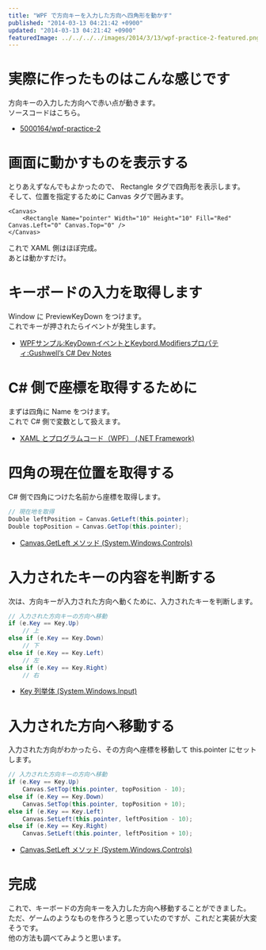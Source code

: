 ```yaml
---
title: "WPF で方向キーを入力した方向へ四角形を動かす"
published: "2014-03-13 04:21:42 +0900"
updated: "2014-03-13 04:21:42 +0900"
featuredImage: ../../../../images/2014/3/13/wpf-practice-2-featured.png
---
```


# 実際に作ったものはこんな感じです

方向キーの入力した方向へで赤い点が動きます。  
ソースコードはこちら。

- [5000164/wpf-practice-2](https://github.com/5000164/wpf-practice-2)

# 画面に動かすものを表示する

とりあえずなんでもよかったので、 Rectangle タグで四角形を表示します。  
そして、位置を指定するために Canvas タグで囲みます。

```none
<Canvas>
    <Rectangle Name="pointer" Width="10" Height="10" Fill="Red" Canvas.Left="0" Canvas.Top="0" />
</Canvas>
```

これで XAML 側はほぼ完成。  
あとは動かすだけ。

# キーボードの入力を取得します

Window に PreviewKeyDown をつけます。  
これでキーが押されたらイベントが発生します。

- [WPFサンプル:KeyDownイベントとKeybord.Modifiersプロパティ:Gushwell&#8217;s C# Dev Notes](http://gushwell.ldblog.jp/archives/52318833.html)

# C# 側で座標を取得するために

まずは四角に Name をつけます。  
これで C# 側で変数として扱えます。

- [XAML とプログラムコード（WPF） (.NET Framework)](http://ufcpp.net/study/dotnet/wpf_xamlcode.html)

# 四角の現在位置を取得する

C# 側で四角につけた名前から座標を取得します。

```csharp
// 現在地を取得
Double leftPosition = Canvas.GetLeft(this.pointer);
Double topPosition = Canvas.GetTop(this.pointer);
```

- [Canvas.GetLeft メソッド (System.Windows.Controls)](http://msdn.microsoft.com/ja-jp/library/system.windows.controls.canvas.getleft(v=vs.110).aspx)

# 入力されたキーの内容を判断する

次は、方向キーが入力された方向へ動くために、入力されたキーを判断します。

```csharp
// 入力された方向キーの方向へ移動
if (e.Key == Key.Up)
    // 上
else if (e.Key == Key.Down)
    // 下
else if (e.Key == Key.Left)
    // 左
else if (e.Key == Key.Right)
    // 右
```

- [Key 列挙体 (System.Windows.Input)](http://msdn.microsoft.com/ja-jp/library/system.windows.input.key(v=vs.110).aspx)

# 入力された方向へ移動する

入力された方向がわかったら、その方向へ座標を移動して this.pointer にセットします。

```csharp
// 入力された方向キーの方向へ移動
if (e.Key == Key.Up)
    Canvas.SetTop(this.pointer, topPosition - 10);
else if (e.Key == Key.Down)
    Canvas.SetTop(this.pointer, topPosition + 10);
else if (e.Key == Key.Left)
    Canvas.SetLeft(this.pointer, leftPosition - 10);
else if (e.Key == Key.Right)
    Canvas.SetLeft(this.pointer, leftPosition + 10);
```

- [Canvas.SetLeft メソッド (System.Windows.Controls)](http://msdn.microsoft.com/ja-jp/library/system.windows.controls.canvas.setleft(v=vs.110).aspx)

# 完成

これで、キーボードの方向キーを入力した方向へ移動することができました。  
ただ、ゲームのようなものを作ろうと思っていたのですが、これだと実装が大変そうです。  
他の方法も調べてみようと思います。
